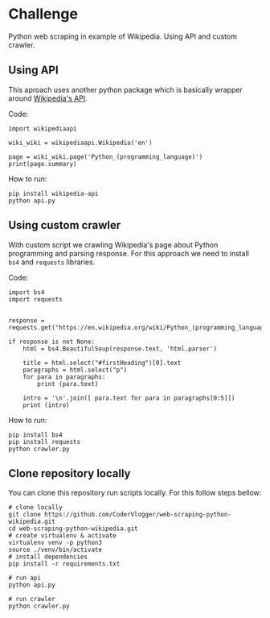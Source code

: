 # Challenge

Python web scraping in example of Wikipedia. Using API and custom crawler.

## Using API

This aproach uses another python package which is basically wrapper around [Wikipedia's API](https://www.mediawiki.org/wiki/API:Main_page).

Code:

    import wikipediaapi

    wiki_wiki = wikipediaapi.Wikipedia('en')

    page = wiki_wiki.page('Python_(programming_language)')
    print(page.summary)

How to run:

    pip install wikipedia-api
    python api.py

## Using custom crawler

With custom script we crawling Wikipedia's page about Python programming and parsing response. For this approach we need to install `bs4` and `requests` libraries.

Code:

    import bs4
    import requests


    response = requests.get("https://en.wikipedia.org/wiki/Python_(programming_language)")

    if response is not None:
        html = bs4.BeautifulSoup(response.text, 'html.parser')

        title = html.select("#firstHeading")[0].text
        paragraphs = html.select("p")
        for para in paragraphs:
            print (para.text)

        intro = '\n'.join([ para.text for para in paragraphs[0:5]])
        print (intro)

How to run:

    pip install bs4
    pip install requests
    python crawler.py

## Clone repository locally

You can clone this repository run scripts locally. For this follow steps bellow:

    # clone locally
    git clone https://github.com/CoderVlogger/web-scraping-python-wikipedia.git
    cd web-scraping-python-wikipedia.git
    # create virtualenv & activate
    virtualenv venv -p python3
    source ./venv/bin/activate
    # install dependencies
    pip install -r requirements.txt

    # run api
    python api.py

    # run crawler
    python crawler.py

